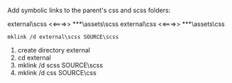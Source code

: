 Add symbolic links to the parent's css and scss folders:

external\scss <<===>> ***\assets\scss
external\css <<===>> ***\assets\css

```
mklink /d external\scss SOURCE\scss
```

1. create directory external
2. cd external
3. mklink /d scss SOURCE\scss
4. mklink /d css SOURCE\css